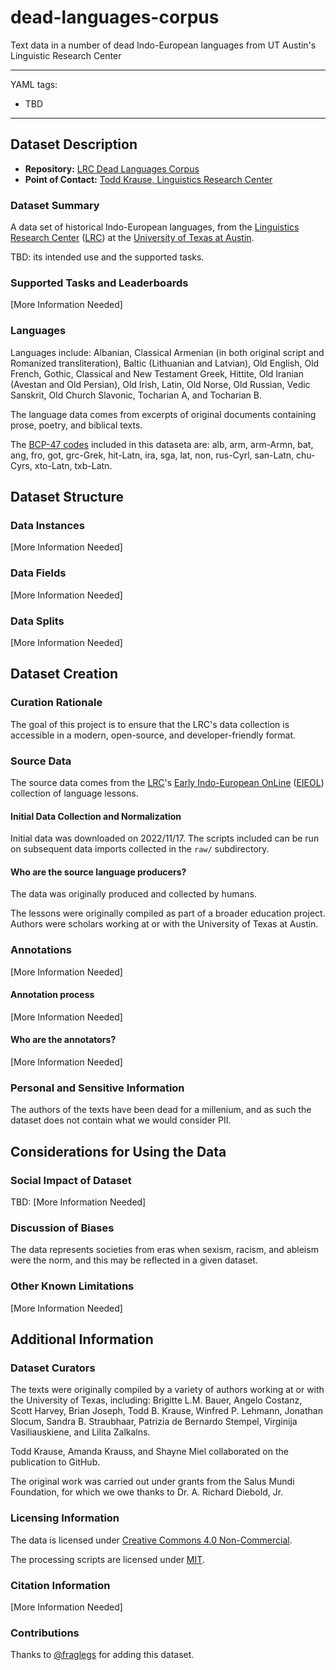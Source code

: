 # dead-languages-corpus
Text data in a number of dead Indo-European languages from UT Austin's Linguistic Research Center

---
YAML tags:
- TBD
---

## Dataset Description

- **Repository:** [LRC Dead Languages Corpus](https://github.com/LingResCtr/dead-languages-corpus)
- **Point of Contact:** [Todd Krause, Linguistics Research Center](bobtodd@utexas.edu)

### Dataset Summary

A data set of historical Indo-European languages, from the [Linguistics Research Center](https://liberalarts.utexas.edu/lrc/) ([LRC](https://liberalarts.utexas.edu/lrc/)) at the [University of Texas at Austin](https://www.utexas.edu/). 

TBD: its intended use and the supported tasks.

### Supported Tasks and Leaderboards

[More Information Needed]

### Languages

Languages include: Albanian, Classical Armenian (in both original script and Romanized transliteration), Baltic (Lithuanian and Latvian), Old English, Old French, Gothic, Classical and New Testament Greek, Hittite, Old Iranian (Avestan and Old Persian), Old Irish, Latin, Old Norse, Old Russian, Vedic Sanskrit, Old Church Slavonic, Tocharian A, and Tocharian B.  

The language data comes from excerpts of original documents containing prose, poetry, and biblical texts.

The [BCP-47 codes](https://www.w3.org/International/articles/bcp47/) included in this dataseta are: alb, arm, arm-Armn, bat, ang, fro, got, grc-Grek, hit-Latn, ira, sga, lat, non, rus-Cyrl, san-Latn, chu-Cyrs, xto-Latn, txb-Latn.

## Dataset Structure

### Data Instances

[More Information Needed]

### Data Fields

[More Information Needed]

### Data Splits

[More Information Needed]

## Dataset Creation

### Curation Rationale

The goal of this project is to ensure that the LRC's data collection is accessible in a modern, open-source, and developer-friendly format.

### Source Data

The source data comes from the [LRC](https://liberalarts.utexas.edu/lrc/)'s [Early Indo-European OnLine](https://lrc.la.utexas.edu/eieol) ([EIEOL](https://lrc.la.utexas.edu/eieol)) collection of language lessons.

#### Initial Data Collection and Normalization

Initial data was downloaded on 2022/11/17.  The scripts included can be run on subsequent data imports collected in the `raw/` subdirectory.

#### Who are the source language producers?

The data was originally produced and collected by humans. 

The lessons were originally compiled as part of a broader education project. Authors were scholars working at or with the University of Texas at Austin.

### Annotations

[More Information Needed]

#### Annotation process

[More Information Needed]

#### Who are the annotators?

[More Information Needed]

### Personal and Sensitive Information

The authors of the texts have been dead for a millenium, and as such the dataset does not contain what we would consider PII. 

## Considerations for Using the Data

### Social Impact of Dataset

TBD: [More Information Needed]

### Discussion of Biases

The data represents societies from eras when sexism, racism, and ableism were the norm, and this may be reflected in a given dataset.

### Other Known Limitations

[More Information Needed]

## Additional Information

### Dataset Curators

The texts were originally compiled by a variety of authors working at or with the University of Texas, including: Brigitte L.M. Bauer, Angelo Costanz, Scott Harvey, Brian Joseph, Todd B. Krause, Winfred P. Lehmann, Jonathan Slocum, Sandra B. Straubhaar, Patrizia de Bernardo Stempel, Virginija Vasiliauskiene, and Lilita Zalkalns.

Todd Krause, Amanda Krauss, and Shayne Miel collaborated on the publication to GitHub.

The original work was carried out under grants from the Salus Mundi Foundation, for which we owe thanks to Dr. A. Richard Diebold, Jr.

### Licensing Information

The data is licensed under [Creative Commons 4.0 Non-Commercial](https://creativecommons.org/licenses/by-nc/4.0/legalcode).

The processing scripts are licensed under [MIT](https://opensource.org/licenses/MIT).

### Citation Information

[More Information Needed]

### Contributions

Thanks to [@fraglegs](https://github.com/<fraglegs>) for adding this dataset.
